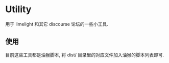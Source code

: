 # Utility

用于 limelight 和其它 discourse 论坛的一些小工具.

## 使用

目前这些工具都是油猴脚本, 将 dist/ 目录里的对应文件加入油猴的脚本列表即可.

